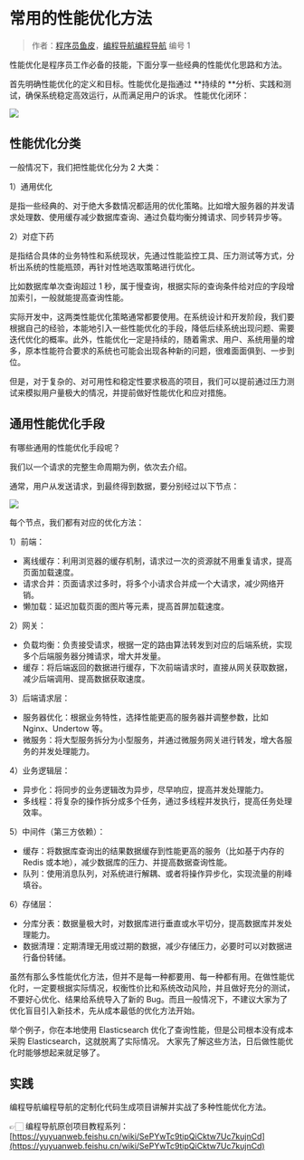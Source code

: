 # 常用的性能优化方法

> 作者：[程序员鱼皮](https://space.bilibili.com/12890453/)，[编程导航编程导航](https://yuyuanweb.feishu.cn/wiki/VC1qwmX9diCBK3kidyec74vFnde) 编号 1

性能优化是程序员工作必备的技能，下面分享一些经典的性能优化思路和方法。

首先明确性能优化的定义和目标。性能优化是指通过 **持续的 **分析、实践和测试，确保系统稳定高效运行，从而满足用户的诉求。
性能优化闭环：

![](https://cdn.nlark.com/yuque/0/2024/jpeg/398476/1705316048314-00925fc6-a5c4-4747-990b-1f805f52f483.jpeg)



## 性能优化分类

一般情况下，我们把性能优化分为 2 大类：

1）通用优化

是指一些经典的、对于绝大多数情况都适用的优化策略。比如增大服务器的并发请求处理数、使用缓存减少数据库查询、通过负载均衡分摊请求、同步转异步等。

2）对症下药

是指结合具体的业务特性和系统现状，先通过性能监控工具、压力测试等方式，分析出系统的性能瓶颈，再针对性地选取策略进行优化。

比如数据库单次查询超过 1 秒，属于慢查询，根据实际的查询条件给对应的字段增加索引，一般就能提高查询性能。

实际开发中，这两类性能优化策略通常都要使用。在系统设计和开发阶段，我们要根据自己的经验，本能地引入一些性能优化的手段，降低后续系统出现问题、需要迭代优化的概率。此外，性能优化一定是持续的，随着需求、用户、系统用量的增多，原本性能符合要求的系统也可能会出现各种新的问题，很难面面俱到、一步到位。

但是，对于复杂的、对可用性和稳定性要求极高的项目，我们可以提前通过压力测试来模拟用户量极大的情况，并提前做好性能优化和应对措施。



## 通用性能优化手段
有哪些通用的性能优化手段呢？

我们以一个请求的完整生命周期为例，依次去介绍。

通常，用户从发送请求，到最终得到数据，要分别经过以下节点：

![](https://cdn.nlark.com/yuque/0/2024/jpeg/398476/1705314999021-b6ff7c71-8f77-4f3c-9374-3e5de06b28f7.jpeg)

每个节点，我们都有对应的优化方法：

1）前端：

- 离线缓存：利用浏览器的缓存机制，请求过一次的资源就不用重复请求，提高页面加载速度。
- 请求合并：页面请求过多时，将多个小请求合并成一个大请求，减少网络开销。
- 懒加载：延迟加载页面的图片等元素，提高首屏加载速度。

2）网关：

- 负载均衡：负责接受请求，根据一定的路由算法转发到对应的后端系统，实现多个后端服务器分摊请求，增大并发量。
- 缓存：将后端返回的数据进行缓存，下次前端请求时，直接从网关获取数据，减少后端调用、提高数据获取速度。

3）后端请求层：

- 服务器优化：根据业务特性，选择性能更高的服务器并调整参数，比如 Nginx、Undertow 等。
- 微服务：将大型服务拆分为小型服务，并通过微服务网关进行转发，增大各服务的并发处理能力。

4）业务逻辑层：

- 异步化：将同步的业务逻辑改为异步，尽早响应，提高并发处理能力。
- 多线程：将复杂的操作拆分成多个任务，通过多线程并发执行，提高任务处理效率。

5）中间件（第三方依赖）：

- 缓存：将数据库查询出的结果数据缓存到性能更高的服务（比如基于内存的 Redis 或本地），减少数据库的压力、并提高数据查询性能。
- 队列：使用消息队列，对系统进行解耦、或者将操作异步化，实现流量的削峰填谷。

6）存储层：

- 分库分表：数据量极大时，对数据库进行垂直或水平切分，提高数据库并发处理能力。
- 数据清理：定期清理无用或过期的数据，减少存储压力，必要时可以对数据进行备份转储。

虽然有那么多性能优化方法，但并不是每一种都要用、每一种都有用。在做性能优化时，一定要根据实际情况，权衡性价比和系统改动风险，并且做好充分的测试，不要好心优化、结果给系统导入了新的 Bug。而且一般情况下，不建议大家为了优化盲目引入新技术，先从成本最低的优化方法开始。

举个例子，你在本地使用 Elasticsearch 优化了查询性能，但是公司根本没有成本采购 Elasticsearch，这就脱离了实际情况。
大家先了解这些方法，日后做性能优化时能够想起来就足够了。



## 实践
编程导航编程导航的定制化代码生成项目讲解并实战了多种性能优化方法。

👉🏻 编程导航原创项目教程系列：[https://yuyuanweb.feishu.cn/wiki/SePYwTc9tipQiCktw7Uc7kujnCd](https://yuyuanweb.feishu.cn/wiki/SePYwTc9tipQiCktw7Uc7kujnCd)
